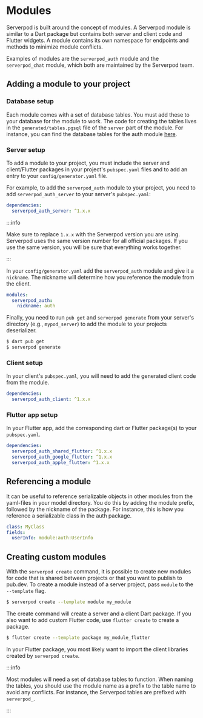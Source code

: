 # Modules

Serverpod is built around the concept of modules. A Serverpod module is similar to a Dart package but contains both server and client code and Flutter widgets. A module contains its own namespace for endpoints and methods to minimize module conflicts.

Examples of modules are the `serverpod_auth` module and the `serverpod_chat` module, which both are maintained by the Serverpod team.

## Adding a module to your project

### Database setup

Each module comes with a set of database tables. You must add these to your database for the module to work. The code for creating the tables lives in the `generated/tables.pgsql` file of the `server` part of the module. For instance, you can find the database tables for the auth module [here](https://github.com/serverpod/serverpod/blob/main/modules/serverpod_auth/serverpod_auth_server/generated/tables.pgsql).

### Server setup

To add a module to your project, you must include the server and client/Flutter packages in your project's `pubspec.yaml` files and to add an entry to your `config/generator.yaml` file.

For example, to add the `serverpod_auth` module to your project, you need to add `serverpod_auth_server` to your server's `pubspec.yaml`:

```yaml
dependencies:
  serverpod_auth_server: ^1.x.x
```

:::info

Make sure to replace `1.x.x` with the Serverpod version you are using. Serverpod uses the same version number for all official packages. If you use the same version, you will be sure that everything works together.

:::

In your `config/generator.yaml` add the `serverpod_auth` module and give it a `nickname`. The nickname will determine how you reference the module from the client.

```yaml
modules:
  serverpod_auth:
    nickname: auth
```

Finally, you need to run `pub get` and `serverpod generate` from your server's directory (e.g., `mypod_server`) to add the module to your projects deserializer.

```bash
$ dart pub get
$ serverpod generate
```

### Client setup

In your client's `pubspec.yaml`, you will need to add the generated client code from the module.

```yaml
dependencies:
  serverpod_auth_client: ^1.x.x
```

### Flutter app setup

In your Flutter app, add the corresponding dart or Flutter package(s) to your `pubspec.yaml`.

```yaml
dependencies:
  serverpod_auth_shared_flutter: ^1.x.x
  serverpod_auth_google_flutter: ^1.x.x
  serverpod_auth_apple_flutter: ^1.x.x
```

## Referencing a module

It can be useful to reference serializable objects in other modules from the yaml-files in your model directory. You do this by adding the module prefix, followed by the nickname of the package. For instance, this is how you reference a serializable class in the auth package.

```yaml
class: MyClass
fields:
  userInfo: module:auth:UserInfo
```

## Creating custom modules

With the `serverpod create` command, it is possible to create new modules for code that is shared between projects or that you want to publish to pub.dev. To create a module instead of a server project, pass `module` to the `--template` flag.

```bash
$ serverpod create --template module my_module
```

The create command will create a server and a client Dart package. If you also want to add custom Flutter code, use `flutter create` to create a package.

```bash
$ flutter create --template package my_module_flutter
```

In your Flutter package, you most likely want to import the client libraries created by `serverpod create`.

:::info

Most modules will need a set of database tables to function. When naming the tables, you should use the module name as a prefix to the table name to avoid any conflicts. For instance, the Serverpod tables are prefixed with `serverpod_`.

:::
